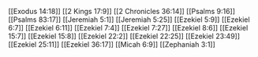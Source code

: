 [[Exodus 14:18]]
[[2 Kings 17:9]]
[[2 Chronicles 36:14]]
[[Psalms 9:16]]
[[Psalms 83:17]]
[[Jeremiah 5:1]]
[[Jeremiah 5:25]]
[[Ezekiel 5:9]]
[[Ezekiel 6:7]]
[[Ezekiel 6:11]]
[[Ezekiel 7:4]]
[[Ezekiel 7:27]]
[[Ezekiel 8:6]]
[[Ezekiel 15:7]]
[[Ezekiel 15:8]]
[[Ezekiel 22:2]]
[[Ezekiel 22:25]]
[[Ezekiel 23:49]]
[[Ezekiel 25:11]]
[[Ezekiel 36:17]]
[[Micah 6:9]]
[[Zephaniah 3:1]]
